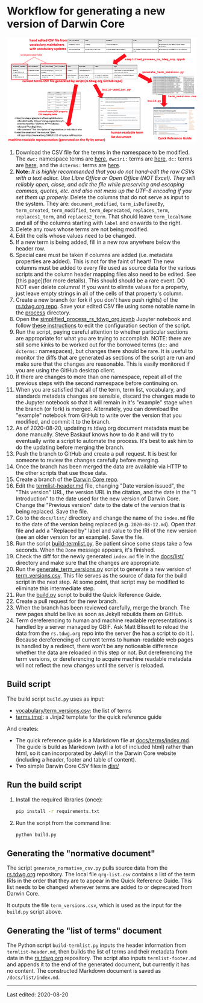# Workflow for generating a new version of Darwin Core

![workflow diagram](workflow_diagram.png)

1. Download the CSV file for the terms in the namespace to be modified. The `dwc:` namespace terms are [here](https://github.com/tdwg/rs.tdwg.org/blob/master/terms/terms.csv), `dwciri:` terms are [here](https://github.com/tdwg/rs.tdwg.org/blob/master/iri/iri.csv), `dc:` terms are [here](https://github.com/tdwg/rs.tdwg.org/blob/master/dc-for-dwc/dc-for-dwc.csv), and the `dcterms:` terms are [here](https://github.com/tdwg/rs.tdwg.org/blob/master/dcterms-for-dwc/dcterms-for-dwc.csv).
2. **Note:** *It is highly recommended that you do not hand-edit the raw CSVs with a text editor. Use Libre Office or Open Office (NOT Excel). They will reliably open, close, and edit the file while preserving and escaping commas, quotes, etc. and also not mess up the UTF-8 encoding if you set them up properly.* Delete the columns that do not serve as input to the system. They are: `document_modified`, `term_isDefinedBy`, `term_created`, `term_modified`, `term_deprecated`, `replaces_term`, `replaces1_term`, and `replaces2_term`. That should leave `term_localName` and all of the columns starting with `label` and onwards to the right.
3. Delete any rows whose terms are not being modified.
4. Edit the cells whose values need to be changed.
5. If a new term is being added, fill in a new row anywhere below the header row.
6. Special care must be taken if columns are added (i.e. metadata properties are added). This is not for the faint of heart! The new columns must be added to every file used as source data for the various scripts and the column header mapping files also need to be edited. See [this page](for more details). This should should be a rare event. DO NOT ever delete columns! If you want to elimite values for a property, just leave empty strings in all of the cells of that property's column.
7. Create a new branch (or fork if you don't have push rights) of the [rs.tdwg.org repo](https://github.com/tdwg/rs.tdwg.org). Save your edited CSV file using some notable name in the [process](https://github.com/tdwg/rs.tdwg.org/tree/master/process) directory. 
8. Open the [simplified_process_rs_tdwg_org.ipynb](https://github.com/tdwg/rs.tdwg.org/blob/master/process/simplified_process_rs_tdwg_org.ipynb) Jupyter notebook and follow [these instructions](https://github.com/tdwg/rs.tdwg.org/blob/master/process/process-vocabulary.md#21-setup) to edit the configuration section of the script. 
9. Run the script, paying careful attention to whether particular sections are appropriate for what you are trying to accomplish. NOTE: there are still some kinks to be worked out for the borrowed terms (`dc:` and `dcterms:` namespaces), but changes there should be rare. It is useful to monitor the diffs that are generated as sections of the script are run and make sure that the changes are reasonable. This is easily monitored if you are using the GitHub desktop client.
10. If there are changes to more than one namespace, repeat all of the previous steps with the second namespace before continuing on.
11. When you are satisfied that all of the term, term list, vocabulary, and standards metadata changes are sensible, discard the changes made to the Jupyter notebook so that it will remain in it's "example" stage when the branch (or fork) is merged. Alternately, you can download the "example" notebook from GitHub to write over the version that you modified, and commit it to the branch.
12. As of 2020-08-20, updating rs.tdwg.org document metadata must be done manually. Steve Baskauf knows how to do it and will try to eventually write a script to automate the process. It's best to ask him to do the updating before merging the branch.
13. Push the branch to GitHub and create a pull request. It is best for someone to review the changes carefully before merging.
14. Once the branch has been merged the data are available via HTTP to the other scripts that use those data. 
15. Create a branch of the [Darwin Core repo](https://github.com/tdwg/dwc). 
16. Edit the [termlist-header.md](https://github.com/tdwg/dwc/blob/master/build/termlist-header.md) file, changing "Date version issued", the "This version" URL, the version URL in the citation, and the date in the "1 Introduction" to the date used for the new version of Darwin Core. Change the "Previous version" date to the date of the version that is being replaced. Save the file.
17. Go to the `docs/list/` directory and change the name of the `index.md` file to the date of the version being replaced (e.g. `2020-08-12.md`). Open that file and add a "Replaced by" label and value to the IRI of the new version (see an older version for an example). Save the file.
18. Run the script [build-termlist.py](https://github.com/tdwg/dwc/blob/master/build/build-termlist.py). Be patient since some steps take a few seconds. When the `Done` message appears, it's finished.
19. Check the diff for the newly generated `index.md` file in the [docs/list/](https://github.com/tdwg/dwc/tree/master/docs/list) directory and make sure that the changes are appropriate.
20. Run the [generate_term_versions.py](https://github.com/tdwg/dwc/blob/master/build/generate_term_versions.py) script to generate a new version of [term_versions.csv](https://github.com/tdwg/dwc/blob/master/vocabulary/term_versions.csv). This file serves as the source of data for the build script in the next step. At some point, that script may be modified to eliminate this intermediate step. 
21. Run the [build.py](https://github.com/tdwg/dwc/blob/master/build/build.py) script to build the Quick Reference Guide.
22. Create a pull request for the new branch.
23. When the branch has been reviewed carefully, merge the branch. The new pages shuld be live as soon as Jekyll rebuilds them on GitHub.
24. Term dereferencing to human and machine readable representations is handled by a server managed by GBIF. Ask Matt Blissett to reload the data from the `rs.tdwg.org` repo into the server (he has a script to do it.). Because dereferencing of current terms to human-readable web pages is handled by a redirect, there won't be any noticeable difference whether the data are reloaded in this step or not. But dereferencing the term versions, or dereferencing to acquire machine readable metadata will not reflect the new changes until the server is reloaded.


## Build script

The build script `build.py` uses as input:

* [vocabulary/term_versions.csv](../vocabulary/term_versions.csv): the list of terms
* [terms.tmpl](terms.tmpl): a Jinja2 template for the quick reference guide

And creates:

* The quick reference guide is a Markdown file at [docs/terms/index.md](../docs/terms/index.md). The guide is build as Markdown (with a lot of included html) rather than html, so it can incorporated by Jekyll in the Darwin Core website (including a header, footer and table of content).
* Two simple Darwin Core CSV files in [dist/](../dist/)

## Run the build script

1. Install the required libraries (once):

    ```bash
    pip install -r requirements.txt
    ```

2. Run the script from the command line:

    ```bash
    python build.py
    ```

## Generating the "normative document"

The script `generate_normative_csv.py` pulls source data from the [rs.tdwg.org](http://github.com/tdwg/rs.tdwg.org) repository. The local file `qrg-list.csv` contains a list of the term IRIs in the order that they are to appear in the Quick Reference Guide. This list needs to be changed whenever terms are added to or deprecated from Darwin Core.

It outputs the file `term_versions.csv`, which is used as the input for the `build.py` script above.

## Generating the "list of terms" document

The Python script `build-termlist.py` inputs the header information from `termlist-header.md`, then builds the list of terms and their metadata from data in the [rs.tdwg.org](http://github.com/tdwg/rs.tdwg.org) repository. The script also inputs `termlist-footer.md` and appends it to the end of the generated document, but currently it has no content. The constructed Markdown document is saved as `/docs/list/index.md`. 

------
Last edited: 2020-08-20
